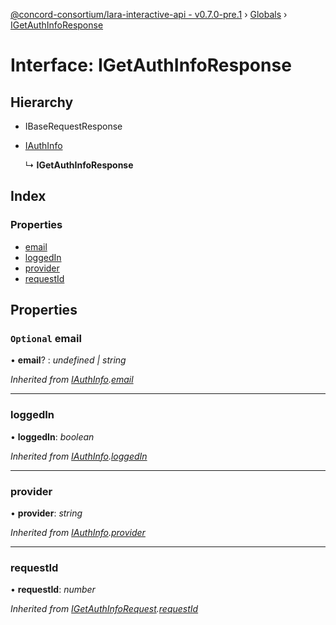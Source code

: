 [@concord-consortium/lara-interactive-api - v0.7.0-pre.1](../README.md) › [Globals](../globals.md) › [IGetAuthInfoResponse](igetauthinforesponse.md)

# Interface: IGetAuthInfoResponse

## Hierarchy

* IBaseRequestResponse

* [IAuthInfo](iauthinfo.md)

  ↳ **IGetAuthInfoResponse**

## Index

### Properties

* [email](igetauthinforesponse.md#optional-email)
* [loggedIn](igetauthinforesponse.md#loggedin)
* [provider](igetauthinforesponse.md#provider)
* [requestId](igetauthinforesponse.md#requestid)

## Properties

### `Optional` email

• **email**? : *undefined | string*

*Inherited from [IAuthInfo](iauthinfo.md).[email](iauthinfo.md#optional-email)*

___

###  loggedIn

• **loggedIn**: *boolean*

*Inherited from [IAuthInfo](iauthinfo.md).[loggedIn](iauthinfo.md#loggedin)*

___

###  provider

• **provider**: *string*

*Inherited from [IAuthInfo](iauthinfo.md).[provider](iauthinfo.md#provider)*

___

###  requestId

• **requestId**: *number*

*Inherited from [IGetAuthInfoRequest](igetauthinforequest.md).[requestId](igetauthinforequest.md#requestid)*
